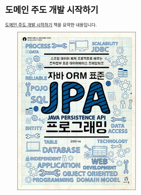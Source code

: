 # 도메인 주도 개발 시작하기

[도메인 주도 개발 시작하기](https://product.kyobobook.co.kr/detail/S000001810495) 책을 요약한 내용입니다.

<figure><img src=".gitbook/assets/jpa-book.jpg" alt=""><figcaption></figcaption></figure>